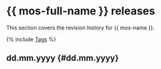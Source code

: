# {{ mos-full-name }} releases

This section covers the revision history for {{ mos-name }}.

{% include [Tags](../_includes/mdb/release-notes-tags.md) %}

## dd.mm.yyyy {#dd.mm.yyyy}
